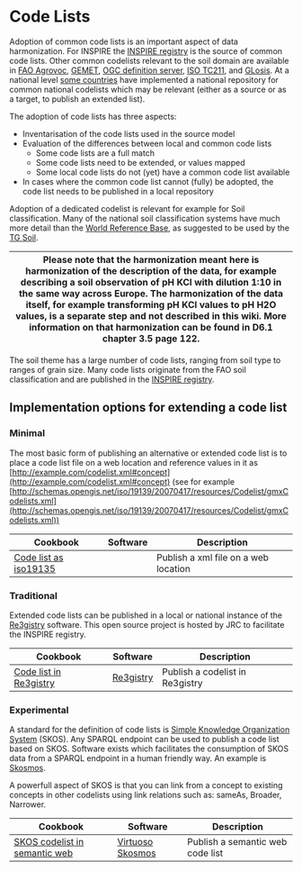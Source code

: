 
# Code Lists

Adoption of common code lists is an important aspect of data harmonization. For INSPIRE the [INSPIRE registry](https://inspire.ec.europa.eu/registry) is the source of common code lists. Other common codelists relevant to the soil domain are available in [FAO Agrovoc](https://agrovoc.fao.org/browse/agrovoc/en/), [GEMET](https://www.eionet.europa.eu/gemet/en/about/), [OGC definition server](https://www.ogc.org/def-server), [ISO TC211](http://www.isotc211.org/2005/resources/Codelist/gmxCodelists.xml), and [GLosis](https://github.com/rapw3k/glosis/blob/master/glosis_cl.ttl). At a national level [some countries](https://ec.europa.eu/isa2/solutions/re3gistry_en/) have implemented a national repository for common national codelists which may be relevant (either as a source or as a target, to publish an extended list).

The adoption of code lists has three aspects:

- Inventarisation of the code lists used in the source model
- Evaluation of the differences between local and common code lists
  - Some code lists are a full match
  - Some code lists need to be extended, or values mapped
  - Some local code lists do not (yet) have a common code list available
- In cases where the common code list cannot (fully) be adopted, the code list needs to be published in a local repository

Adoption of a dedicated codelist is relevant for example for Soil classification. Many of the national soil classification systems have much more detail than the [World Reference Base](https://inspire.ec.europa.eu/codelist/WRBSpecifierValue), as suggested to be used by the [TG Soil](https://inspire.ec.europa.eu/id/document/tg/so).

| Please note that the harmonization meant here is harmonization of the description of the data, for example describing a soil observation of pH KCl with dilution 1:10 in the same way across Europe. The harmonization of the data itself, for example transforming pH KCl values to pH H2O values, is a separate step and not described in this wiki. More information on that harmonization can be found in D6.1 chapter 3.5 page 122. |
| --- |

The soil theme has a large number of code lists, ranging from soil type to ranges of grain size. Many code lists originate from the FAO soil classification and are published in the [INSPIRE registry](https://inspire.ec.europa.eu/registry/).

## Implementation options for extending a code list

### Minimal

The most basic form of publishing an alternative or extended code list is to place a code list file on a web location and reference values in it as [http://example.com/codelist.xml#concept](http://example.com/codelist.xml#concept) (see for example [http://schemas.opengis.net/iso/19139/20070417/resources/Codelist/gmxCodelists.xml](http://schemas.opengis.net/iso/19139/20070417/resources/Codelist/gmxCodelists.xml))

| Cookbook | Software | Description |
| --- | --- | --- |
| [Code list as iso19135](tools/codelist-iso19135.md) | | Publish a xml file on a web location |


### Traditional

Extended code lists can be published in a local or national instance of the [Re3gistry](https://github.com/ec-jrc/re3gistry) software. This open source project is hosted by JRC to facilitate the INSPIRE registry.

| Cookbook | Software | Description |
| --- | --- | --- |
| [Code list in Re3gistry](tools/re3gistry.md) | [Re3gistry](https://ec.europa.eu/isa2/solutions/re3gistry_en/) | Publish a codelist in Re3gistry |

### Experimental

A standard for the definition of code lists is [Simple Knowledge Organization System](https://www.w3.org/TR/skos-reference/) (SKOS). Any SPARQL endpoint can be used to publish a code list based on SKOS. Software exists which facilitates the consumption of SKOS data from a SPARQL endpoint in a human friendly way. An example is [Skosmos](https://skosmos.org/).

A powerfull aspect of SKOS is that you can link from a concept to existing concepts in other codelists using link relations such as: sameAs, Broader, Narrower.

| Cookbook | Software | Description |
| --- | --- | --- |
| [SKOS codelist in semantic web](tools/virtuoso.md) | [Virtuoso](https://virtuoso.openlinksw.com/) [Skosmos](https://skosmos.org) | Publish a semantic web code list | 
